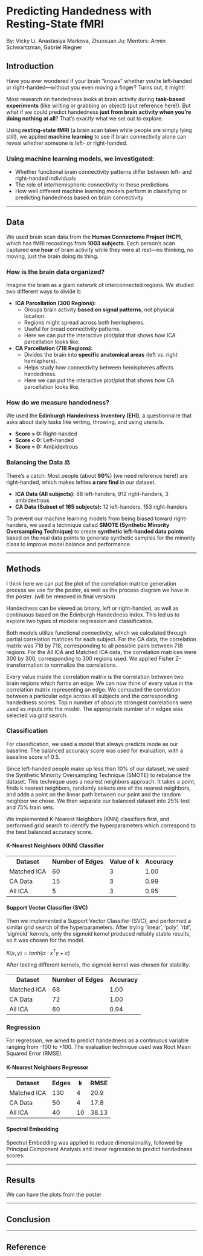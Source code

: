 <h1>Predicting Handedness with Resting-State fMRI</h1>
  
By: Vicky Li, Anastasiya Markova, Zhuoxuan Ju; 
Mentors: Armin Schwartzman, Gabriel Riegner


<h2>Introduction</h2>

<p>Have you ever wondered if your brain “knows” whether you’re left-handed or right-handed—without you even moving a finger? Turns out, it might!</p>

<p>Most research on handedness looks at brain activity during <b>task-based experiments</b> (like writing or grabbing an object) (put reference here!). But what if we could predict handedness <b>just from brain activity when you’re doing nothing at all</b>? That’s exactly what we set out to explore.</p>

<p>Using <b>resting-state fMRI</b> (a brain scan taken while people are simply lying still), we applied <b>machine learning</b> to see if brain connectivity alone can reveal whether someone is left- or right-handed.</p>

<h3>Using machine learning models, we investigated:</h3>
<ul>
  <li>Whether functional brain connectivity patterns differ between left- and right-handed individuals</li>
  <li>The role of interhemispheric connectivity in these predictions</li>
  <li>How well different machine learning models perform in classifying or predicting handedness based on brain connectivity</li>
</ul>

<hr>

<h2>Data</h2>
<p>We used brain scan data from the <b>Human Connectome Project (HCP)</b>, which has fMRI recordings from <b>1003 subjects</b>. Each person’s scan captured <b>one hour</b> of brain activity while they were at rest—no thinking, no moving, just the brain doing its thing.</p>

<h3>How is the brain data organized?</h3>
<p>Imagine the brain as a giant network of interconnected regions. We studied two different ways to divide it:</p>

  <ul>
  <li><b>ICA Parcellation (300 Regions):</b>
    <ul>
      <li>Groups brain activity <b>based on signal patterns</b>, not physical location.</li>
      <li>Regions might spread across both hemispheres.</li>
      <li>Useful for broad connectivity patterns.</li>
      <li>Here we can put the interactive plot/plot that shows how ICA parcellation looks like.</li>
    </ul>
  </li>

  <li><b>CA Parcellation (718 Regions):</b>
    <ul>
      <li>Divides the brain into <b>specific anatomical areas</b> (left vs. right hemisphere).</li>
      <li>Helps study how connectivity between hemispheres affects handedness.</li>
      <li>Here we can put the interactive plot/plot that shows how CA parcellation looks like.</li>
    </ul>
  </li>
</ul>


<h3>How do we measure handedness?</h3>
<p>We used the <b>Edinburgh Handedness Inventory (EHI)</b>, a questionnaire that asks about daily tasks like writing, throwing, and using utensils.</p>
<ul>
  <li><b>Score > 0:</b> Right-handed </li>
  <li><b>Score < 0:</b> Left-handed </li>
  <li><b>Score = 0:</b> Ambidextrous </li>
</ul>

<h3>Balancing the Data ⚖</h3>
<p>There’s a catch: Most people (about <b>90%</b>) (we need reference here!) are right-handed, which makes lefties <b>a rare find</b> in our dataset.</p>

<ul>
  <li><b>ICA Data (All subjects):</b> 88 left-handers, 912 right-handers, 3 ambidextrous</li>
  <li><b>CA Data (Subset of 165 subjects):</b> 12 left-handers, 153 right-handers</li>
</ul>

<p>To prevent our machine learning models from being biased toward right-handers, we used a technique called <b>SMOTE (Synthetic Minority Oversampling Technique)</b> to create <b>synthetic left-handed data points</b> based on the real data points to generate synthetic samples for the minority class to improve model balance and performance. </p>

<hr>

<h2>Methods</h2>

  <p>I think here we can put the plot of the correlation matrice generation process we use for the poster, as well as the process diagram we have in the poster. (will be removed in final version)</p>


  <p>Handedness can be viewed as binary, left or right-handed, as well as continuous based on the Edinburgh Handedness Index. This led us to explore two types of models: regression and classification.</p>
    
  <p>Both models utilize functional connectivity, which we calculated through partial correlation matrices for each subject. For the CA data, the correlation matrix was 718 by 718, corresponding to all possible pairs between 718 regions. For the All ICA and Matched ICA data, the correlation matrices were 300 by 300, corresponding to 300 regions used. We applied Fisher Z-transformation to normalize the correlations.</p>

  <p>Every value inside the correlation matrix is the correlation between two brain regions which forms an edge. We can now think of every value in the correlation matrix representing an edge. We computed the correlation between a particular edge across all subjects and the corresponding handedness scores. Top n number of absolute strongest correlations were used as inputs into the model. The appropriate number of n edges was selected via grid search. </p>
    
<h3>Classification</h3>
  <p>For classification, we used a model that always predicts mode as our baseline. The balanced accuracy score was used for evaluation, with a baseline score of 0.5.</p>
    
  <p>Since left-handed people make up less than 10% of our dataset, we used the Synthetic Minority Oversampling Technique (SMOTE) to rebalance the dataset. This technique uses a nearest neighbors approach. It takes a point, finds k nearest neighbors, randomly selects one of the nearest neighbors, and adds a point on the linear path between our point and the random neighbor we chose. We then separate our balanced dataset into 25% test and 75% train sets. </p>

  <p>We implemented K-Nearest Neighbors (KNN) classifiers first, and performed grid search to identify the hyperparameters which correspond to the best balanced accuracy score. 
</p>

    
<h4>K-Nearest Neighbors (KNN) Classifier</h4>
  <table>
      <tr>
          <th>Dataset</th>
          <th>Number of Edges</th>
          <th>Value of k</th>
          <th>Accuracy</th>
      </tr>
      <tr>
          <td>Matched ICA</td>
          <td>60</td>
          <td>3</td>
          <td>1.00</td>
      </tr>
      <tr>
          <td>CA Data</td>
          <td>15</td>
          <td>3</td>
          <td>0.99</td>
      </tr>
      <tr>
          <td>All ICA</td>
          <td>5</td>
          <td>3</td>
          <td>0.95</td>
      </tr>
  </table>
  
<h4>Support Vector Classifier (SVC)</h4>
  <p>Then we implemented a Support Vector Classifier (SVC), and performed a similar grid search of the hyperparameters. After trying ‘linear’, ‘poly’, ‘rbf’, ‘sigmoid’ kernels, only the sigmoid kernel produced reliably stable results, so it was chosen for the model.</p>

  $K(x,y)=tanh(\alpha⋅x^Ty+c)$

  
  <p>After testing different kernels, the sigmoid kernel was chosen for stability.</p>
  <table>
      <tr>
          <th>Dataset</th>
          <th>Number of Edges</th>
          <th>Accuracy</th>
      </tr>
      <tr>
          <td>Matched ICA</td>
          <td>68</td>
          <td>1.00</td>
      </tr>
      <tr>
          <td>CA Data</td>
          <td>72</td>
          <td>1.00</td>
      </tr>
      <tr>
          <td>All ICA</td>
          <td>60</td>
          <td>0.94</td>
      </tr>
  </table>
    
<h3>Regression</h3>
  <p>For regression, we aimed to predict handedness as a continuous variable ranging from -100 to +100. The evaluation technique used was Root Mean Squared Error (RMSE).</p>
    
  <h4>K-Nearest Neighbors Regressor</h4>
  <table>
      <tr>
          <th>Dataset</th>
          <th>Edges</th>
          <th>k</th>
          <th>RMSE</th>
      </tr>
      <tr>
          <td>Matched ICA</td>
          <td>130</td>
          <td>4</td>
          <td>20.9</td>
      </tr>
      <tr>
          <td>CA Data</td>
          <td>50</td>
          <td>4</td>
          <td>17.8</td>
      </tr>
      <tr>
          <td>All ICA</td>
          <td>40</td>
          <td>10</td>
          <td>38.13</td>
      </tr>
  </table>
  
  <h4>Spectral Embedding</h4>
  <p>Spectral Embedding was applied to reduce dimensionality, followed by Principal Component Analysis and linear regression to predict handedness scores.</p>


<hr>

<h2>Results</h2>

We can have the plots from the poster

<hr>

<h2>Conclusion</h2>

<hr>

<h2>Reference</h2>
